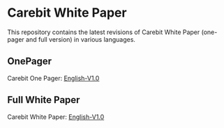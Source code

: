 # Carebit White Paper
This repository contains the latest revisions of Carebit White Paper (one-pager and full version) in various languages. 

## OnePager
Carebit One Pager: [English-V1.0](Carebit_OnePager_English.pdf)

## Full White Paper
Carebit White Paper: [English-V1.0](Carebit_WhitePaper_English.pdf)
